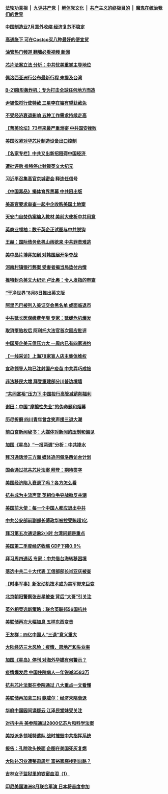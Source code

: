 ####  [法轮功真相](../../../../basic/blob/master/README.md?t=08010131) &nbsp;|&nbsp; [九评共产党](../../../../9ping.md/blob/master/README.md?t=08010131) &nbsp;|&nbsp; [解体党文化](../../../../jtdwh.md/blob/master/README.md?t=08010131)  &nbsp;|&nbsp; [共产主义的终极目的](../../../../gczydzjmd.md/blob/master/README.md?t=08010131) &nbsp;|&nbsp; [魔鬼在统治我们的世界](../../../../mgztzwmdsj.md/blob/master/README.md?t=08010131) 

#### [中国制造业7月意外收缩 经济复苏不稳定](../pages/nf4514/n13792690.md?t=08010131) 

#### [高通胀下 可在Costco买八种最好的便宜货](../pages/nf4514/n13786687.md?t=08010131) 

#### [油管热门频道 翻墙必看视频 新闻](http://45.76.130.85:81/youtube.html?08010131)

#### [芯片法案立法 分析：中共忧美重掌主导地位](../pages/nf4514/n13792556.md?t=08010131) 

#### [佩洛西亚洲行公布最新行程 未提及台湾](../pages/nf4514/n13792591.md?t=08010131) 

#### [B-21隐形轰炸机：专为打击全球任何地方而造](../pages/nf4514/n13789075.md?t=08010131) 

#### [尹锡悦将行使特赦 三星李在镕有望获赦免](../pages/nf4514/n13792526.md?t=08010131) 

#### [不受经济衰退影响 五种工作需求持续走高](../pages/nf4514/n13792032.md?t=08010131) 

#### [【菁英论坛】73年来最严重泄密 中共国安挫败](../pages/nf4514/n13792398.md?t=08010131) 

#### [美国收紧对华芯片制造设备出口控制](../pages/nf4514/n13792386.md?t=08010131) 

#### [【名家专栏】中共又出新招阻碍中国经济 ](../pages/nf4514/n13791726.md?t=08010131) 

#### [遭批评后 推特停止封锁英文大纪元](../pages/nf4514/n13792385.md?t=08010131) 

#### [习近平召集高官京城密会 释连任信号](../pages/nf4514/n13792361.md?t=08010131) 

#### [《中国毒品》揭体育界黑幕 中共阻出版](../pages/nf4514/n13792248.md?t=08010131) 

#### [美高官要求审查一起中企收购美国土地案](../pages/nf4514/n13792327.md?t=08010131) 

#### [天安门自焚伪案编入教材 美前大使析中共用意](../pages/nf4514/n13791932.md?t=08010131) 

#### [英商业领袖：数千英企正试图与中共脱钩](../pages/nf4514/n13792097.md?t=08010131) 

#### [王赫：国际债务危机山雨欲来 中共罪责难逃](../pages/nf4514/n13792048.md?t=08010131) 

#### [美中晶片博弈加剧 对韩国展开争夺战](../pages/nf4514/n13792007.md?t=08010131) 

#### [河南村镇银行弊案 受害者揭当局垫付内情](../pages/nf4514/n13791990.md?t=08010131) 

#### [推特封杀英文大纪元 卢比奥：令人发指的审查](../pages/nf4514/n13791951.md?t=08010131) 

#### [“干净世界”8月8日推出英文版](../pages/nf4514/n13791929.md?t=08010131) 

#### [阿里巴巴被列入美证交会黑名单 或面临退市](../pages/nf4514/n13791857.md?t=08010131) 

#### [中共延长医保缴费年限 专家：延缓危机爆发](../pages/nf4514/n13791859.md?t=08010131) 

#### [取消堕胎权后 阿利托大法官首次回应批评](../pages/nf4514/n13791846.md?t=08010131) 

#### [中国房企美元债压力大 一周内已有四家违约](../pages/nf4514/n13791848.md?t=08010131) 

#### [【一线采访】上海78家盲人店主集体维权](../pages/nf4514/n13791517.md?t=08010131) 

#### [宣称领导人均已注射国产疫苗 中共弄巧成拙](../pages/nf4514/n13791829.md?t=08010131) 

#### [非法移民大增 拜登重建部分川普边境墙](../pages/nf4514/n13791708.md?t=08010131) 

#### [“共同富裕”压力下 中国投行高管减薪削福利](../pages/nf4514/n13791622.md?t=08010131) 

#### [谢田：中国“摩擦性失业”的伪命题和烟幕](../pages/nf4514/n13791273.md?t=08010131) 

#### [历尽折磨 四川青年曾含笑声援三退大潮](../pages/nf4514/n13791269.md?t=08010131) 

#### [前白宫新闻秘书：大媒体对新闻的压制和偏见](../pages/nf4514/n13791290.md?t=08010131) 

#### [加国《星岛》“一报两调”分析：中共掺水](../pages/nf4514/n13791733.md?t=08010131) 

#### [拜习通话涉三方面 媒体追问佩洛西访台计划](../pages/nf4514/n13791239.md?t=08010131) 

#### [国会通过抗共芯片法案 拜登：期待签字](../pages/nf4514/n13791153.md?t=08010131) 

#### [美国经济陷入衰退了吗？各方怎么看](../pages/nf4514/n13791167.md?t=08010131) 

#### [抗共成为主流声音 英相位争夺战掀反共潮](../pages/nf4514/n13791185.md?t=08010131) 

#### [美国前大使：每一个中国人都应退出中共](../pages/nf4514/n13790755.md?t=08010131) 

#### [中共公安部前副部长傅政华被控受贿超1亿](../pages/nf4514/n13791123.md?t=08010131) 

#### [拜习第五次通话逾2小时 台湾问题是重点](../pages/nf4514/n13791055.md?t=08010131) 

#### [美国第二季度经济收缩 GDP下降0.9%](../pages/nf4514/n13791046.md?t=08010131) 

#### [拜习周四通话 专家：中共借台海转移困境](../pages/nf4514/n13791016.md?t=08010131) 

#### [落选中共二十大代表 工信部部长肖亚庆被查](../pages/nf4514/n13790476.md?t=08010131) 

#### [【时事军事】新发动机技术或为美军带来巨变](../pages/nf4514/n13790662.md?t=08010131) 

#### [北京朝阳警察张吉星被查 背后“大哥”引关注](../pages/nf4514/n13790844.md?t=08010131) 

#### [英外相竞选新策略：联合英联邦56国抗共](../pages/nf4514/n13790871.md?t=08010131) 

#### [美联储再次大幅加息 五样东西变贵](../pages/nf4514/n13790334.md?t=08010131) 

#### [王友群：四亿中国人“三退”意义重大](../pages/nf4514/n13790512.md?t=08010131) 

#### [大陆经济三大风险：疫情、房地产和失业率](../pages/nf4514/n13790084.md?t=08010131) 

#### [加国《星岛》停刊 对海外华媒有何警示？](../pages/nf4514/n13790280.md?t=08010131) 

#### [疫情爆发后 中国住院病人一年锐减3583万](../pages/nf4514/n13790489.md?t=08010131) 

#### [抗共芯片法案在参院通过 八大重点一文看懂](../pages/nf4514/n13790309.md?t=08010131) 

#### [美联储再加息三码 鲍威尔：经济未陷衰退](../pages/nf4514/n13790265.md?t=08010131) 

#### [华府中国园间谍疑云 江泽民堂妹受关注](../pages/nf4514/n13790180.md?t=08010131) 

#### [对抗中共 美参院通过2800亿芯片和科学法案](../pages/nf4514/n13790299.md?t=08010131) 

#### [美拟派多领域特遣队 战时摧毁中共指挥系统](../pages/nf4514/n13790295.md?t=08010131) 

#### [报告：孔院改头换面 企图在美国死灰复燃](../pages/nf4514/n13790218.md?t=08010131) 

#### [大陆补习业遭整肃周年 富裕家庭找到出路？](../pages/nf4514/n13790033.md?t=08010131) 

#### [吉林女子监狱里的铁窗血泪（1）](../pages/nf4514/n13786967.md?t=08010131) 

#### [印尼美国澳洲8月联合军演 日本将首度参加](../pages/nf4514/n13790018.md?t=08010131) 

<img src='http://gfw-breaker.win/goodnews/indexes/nf4514.md' width='0px' height='0px'/>
